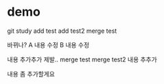 # demo
git study
add test
add test2
merge test

바뀌나?
A 내용 수정
B 내용 수정

내용 추가추가
제발..
merge test
merge test2
내용 추추가

내용 좀 추가할게요

